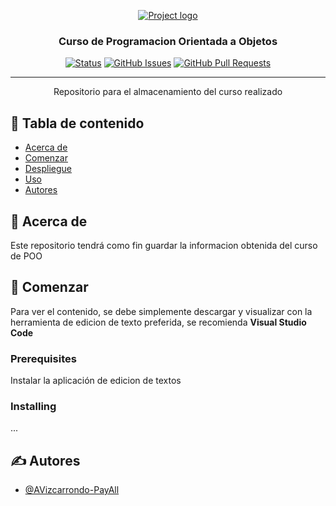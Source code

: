 <p align="center">
  <a href="" rel="noopener">
 <img src="http://164.52.144.201/img/logo.png" alt="Project logo"></a>
</p>

<h3 align="center">Curso de Programacion Orientada a Objetos</h3>

<div align="center">

[![Status](https://img.shields.io/badge/status-active-success.svg)]()
[![GitHub Issues](https://img.shields.io/github/issues/kylelobo/The-Documentation-Compendium.svg)](https://github.com/AVizcarrondo-PayAll/Curso-POO/issues)
[![GitHub Pull Requests](https://img.shields.io/github/issues-pr/kylelobo/The-Documentation-Compendium.svg)](https://github.com/AVizcarrondo-PayAll/Curso-POO/pulls)

</div>

---

<p align="center"> Repositorio para el almacenamiento del curso realizado
    <br> 
</p>

## 📝 Tabla de contenido

- [Acerca de](#about)
- [Comenzar](#getting_started)
- [Despliegue](#deployment)
- [Uso](#usage)
- [Autores](#authors)

## 🧐 Acerca de <a name = "about"></a>

Este repositorio tendrá como fin guardar la informacion obtenida del curso de POO

## 🏁 Comenzar <a name = "getting_started"></a>

Para ver el contenido, se debe simplemente descargar y visualizar con la herramienta de edicion de texto preferida, se recomienda <b>Visual Studio Code </b>

### Prerequisites

Instalar la aplicación de edicion de textos


### Installing

...

## ✍️ Autores <a name = "authors"></a>

- [@AVizcarrondo-PayAll](https://github.com/AVizcarrondo-PayAll) 

